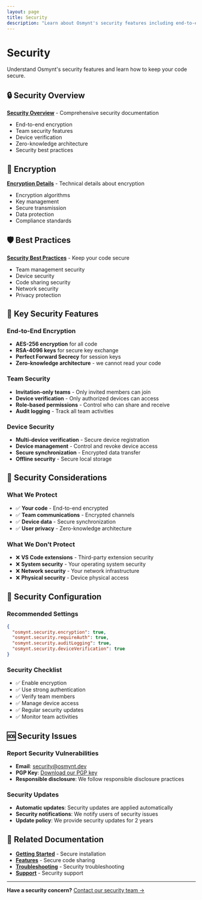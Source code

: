 ```yaml
---
layout: page
title: Security
description: "Learn about Osmynt's security features including end-to-end encryption, team security, and best practices."
---
```


# Security

Understand Osmynt's security features and learn how to keep your code secure.

## 🔒 Security Overview

**[Security Overview](security/overview)** - Comprehensive security documentation
- End-to-end encryption
- Team security features
- Device verification
- Zero-knowledge architecture
- Security best practices

## 🔐 Encryption

**[Encryption Details](security/encryption)** - Technical details about encryption
- Encryption algorithms
- Key management
- Secure transmission
- Data protection
- Compliance standards

## 🛡️ Best Practices

**[Security Best Practices](security/best-practices)** - Keep your code secure
- Team management security
- Device security
- Code sharing security
- Network security
- Privacy protection

## 🔑 Key Security Features

### End-to-End Encryption
- **AES-256 encryption** for all code
- **RSA-4096 keys** for secure key exchange
- **Perfect Forward Secrecy** for session keys
- **Zero-knowledge architecture** - we cannot read your code

### Team Security
- **Invitation-only teams** - Only invited members can join
- **Device verification** - Only authorized devices can access
- **Role-based permissions** - Control who can share and receive
- **Audit logging** - Track all team activities

### Device Security
- **Multi-device verification** - Secure device registration
- **Device management** - Control and revoke device access
- **Secure synchronization** - Encrypted data transfer
- **Offline security** - Secure local storage

## 🚨 Security Considerations

### What We Protect
- ✅ **Your code** - End-to-end encrypted
- ✅ **Team communications** - Encrypted channels
- ✅ **Device data** - Secure synchronization
- ✅ **User privacy** - Zero-knowledge architecture

### What We Don't Protect
- ❌ **VS Code extensions** - Third-party extension security
- ❌ **System security** - Your operating system security
- ❌ **Network security** - Your network infrastructure
- ❌ **Physical security** - Device physical access

## 🔧 Security Configuration

### Recommended Settings
```json
{
  "osmynt.security.encryption": true,
  "osmynt.security.requireAuth": true,
  "osmynt.security.auditLogging": true,
  "osmynt.security.deviceVerification": true
}
```

### Security Checklist
- ✅ Enable encryption
- ✅ Use strong authentication
- ✅ Verify team members
- ✅ Manage device access
- ✅ Regular security updates
- ✅ Monitor team activities

## 🆘 Security Issues

### Report Security Vulnerabilities
- **Email**: [security@osmynt.dev](mailto:security@osmynt.dev)
- **PGP Key**: [Download our PGP key](https://osmynt.dev/pgp-key.asc)
- **Responsible disclosure**: We follow responsible disclosure practices

### Security Updates
- **Automatic updates**: Security updates are applied automatically
- **Security notifications**: We notify users of security issues
- **Update policy**: We provide security updates for 2 years

## 🔗 Related Documentation

- **[Getting Started](getting-started/installation)** - Secure installation
- **[Features](features/code-sharing)** - Secure code sharing
- **[Troubleshooting](troubleshooting/common-issues)** - Security troubleshooting
- **[Support](resources/support)** - Security support

---

**Have a security concern?** [Contact our security team →](mailto:security@osmynt.dev)
